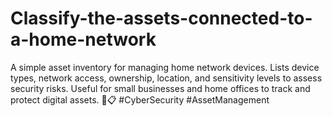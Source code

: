 # Classify-the-assets-connected-to-a-home-network
A simple asset inventory for managing home network devices. Lists device types, network access, ownership, location, and sensitivity levels to assess security risks. Useful for small businesses and home offices to track and protect digital assets. 🚀📋 #CyberSecurity #AssetManagement
